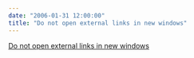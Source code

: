 ```yaml
---
date: "2006-01-31 12:00:00"
title: "Do not open external links in new windows"
---
```


[Do not open external links in new windows](/lemire/blog/2006/01-31-do-not-open-external-links-in-new-windows)

